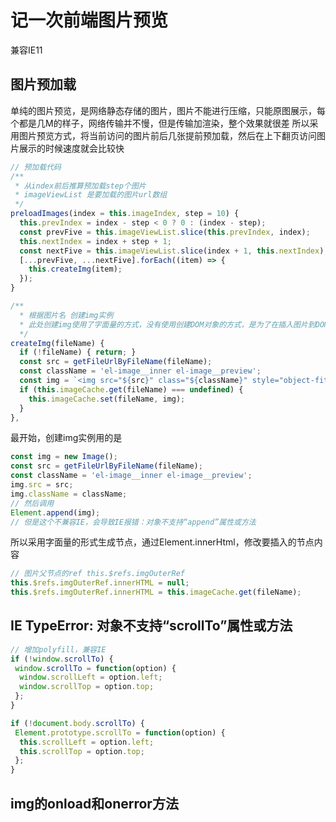 # 记一次前端图片预览

兼容IE11

## 图片预加载

单纯的图片预览，是网络静态存储的图片，图片不能进行压缩，只能原图展示，每个都是几M的样子，网络传输并不慢，但是传输加渲染，整个效果就很差
所以采用图片预览方式，将当前访问的图片前后几张提前预加载，然后在上下翻页访问图片展示的时候速度就会比较快

```js
// 预加载代码
/**
 * 从index前后推算预加载step个图片
 * imageViewList 是要加载的图片url数组
 */
preloadImages(index = this.imageIndex, step = 10) {
  this.prevIndex = index - step < 0 ? 0 : (index - step);
  const prevFive = this.imageViewList.slice(this.prevIndex, index);
  this.nextIndex = index + step + 1;
  const nextFive = this.imageViewList.slice(index + 1, this.nextIndex);
  [...prevFive, ...nextFive].forEach((item) => {
    this.createImg(item);
  });
}
```

```js
/**
  * 根据图片名 创建img实例
  * 此处创建img使用了字面量的方式，没有使用创建DOM对象的方式，是为了在插入图片到DOM树中时兼容IE11
  */
createImg(fileName) {
  if (!fileName) { return; }
  const src = getFileUrlByFileName(fileName);
  const className = 'el-image__inner el-image__preview';
  const img = `<img src="${src}" class="${className}" style="object-fit: contain" />`;
  if (this.imageCache.get(fileName) === undefined) {
    this.imageCache.set(fileName, img);
  }
},
```

最开始，创建img实例用的是

```js
const img = new Image();
const src = getFileUrlByFileName(fileName);
const className = 'el-image__inner el-image__preview';
img.src = src;
img.className = className;
// 然后调用
Element.append(img);
// 但是这个不兼容IE，会导致IE报错：对象不支持“append”属性或方法
```

所以采用字面量的形式生成节点，通过Element.innerHtml，修改要插入的节点内容

```js
// 图片父节点的ref this.$refs.imgOuterRef
this.$refs.imgOuterRef.innerHTML = null;
this.$refs.imgOuterRef.innerHTML = this.imageCache.get(fileName);
```

## IE TypeError: 对象不支持“scrollTo”属性或方法

```js
// 增加polyfill，兼容IE
if (!window.scrollTo) {
 window.scrollTo = function(option) {
  window.scrollLeft = option.left;
  window.scrollTop = option.top;
 };
}

if (!document.body.scrollTo) {
 Element.prototype.scrollTo = function(option) {
  this.scrollLeft = option.left;
  this.scrollTop = option.top;
 };
}
```

## img的onload和onerror方法
